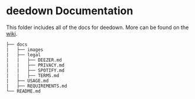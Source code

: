 # deedown Documentation

This folder includes all of the docs for deedown. More can be found on the [wiki](https://github.com/willtheorangeguy/deedown/wiki).

```text
├── docs
|   ├── images
|   ├── legal
|   |   ├── DEEZER.md
|   |   ├── PRIVACY.md
|   |   ├── SPOTIFY.md
|   |   ├── TERMS.md
|   ├── USAGE.md
|   ├── REQUIREMENTS.md
└── README.md
```
